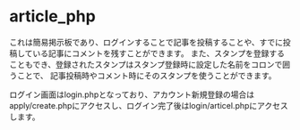 # article_php
これは簡易掲示板であり、ログインすることで記事を投稿することや、すでに投稿している記事にコメントを残すことができます。
また、スタンプを登録することもでき、登録されたスタンプはスタンプ登録時に設定した名前をコロンで囲うことで、
記事投稿時やコメント時にそのスタンプを使うことができます。

ログイン画面はlogin.phpとなっており、アカウント新規登録の場合はapply/create.phpにアクセスし、ログイン完了後はlogin/articel.phpにアクセスします。
